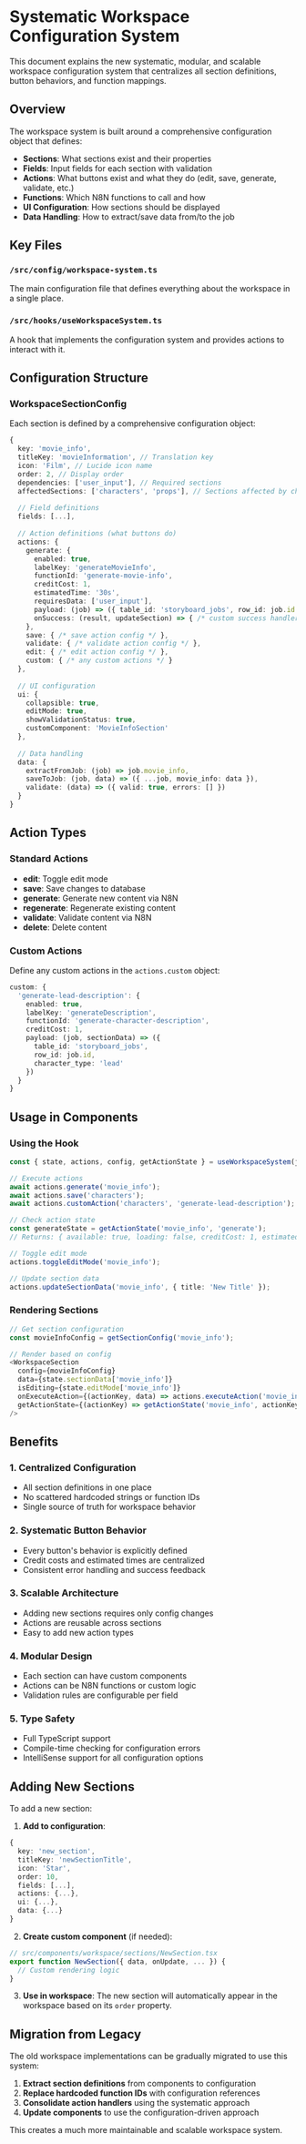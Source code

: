 # Systematic Workspace Configuration System

This document explains the new systematic, modular, and scalable workspace configuration system that centralizes all section definitions, button behaviors, and function mappings.

## Overview

The workspace system is built around a comprehensive configuration object that defines:
- **Sections**: What sections exist and their properties
- **Fields**: Input fields for each section with validation
- **Actions**: What buttons exist and what they do (edit, save, generate, validate, etc.)
- **Functions**: Which N8N functions to call and how
- **UI Configuration**: How sections should be displayed
- **Data Handling**: How to extract/save data from/to the job

## Key Files

### `/src/config/workspace-system.ts`
The main configuration file that defines everything about the workspace in a single place.

### `/src/hooks/useWorkspaceSystem.ts`  
A hook that implements the configuration system and provides actions to interact with it.

## Configuration Structure

### WorkspaceSectionConfig
Each section is defined by a comprehensive configuration object:

```typescript
{
  key: 'movie_info',
  titleKey: 'movieInformation', // Translation key
  icon: 'Film', // Lucide icon name
  order: 2, // Display order
  dependencies: ['user_input'], // Required sections
  affectedSections: ['characters', 'props'], // Sections affected by changes
  
  // Field definitions
  fields: [...],
  
  // Action definitions (what buttons do)
  actions: {
    generate: {
      enabled: true,
      labelKey: 'generateMovieInfo',
      functionId: 'generate-movie-info',
      creditCost: 1,
      estimatedTime: '30s',
      requiresData: ['user_input'],
      payload: (job) => ({ table_id: 'storyboard_jobs', row_id: job.id }),
      onSuccess: (result, updateSection) => { /* custom success handler */ }
    },
    save: { /* save action config */ },
    validate: { /* validate action config */ },
    edit: { /* edit action config */ },
    custom: { /* any custom actions */ }
  },
  
  // UI configuration
  ui: {
    collapsible: true,
    editMode: true,
    showValidationStatus: true,
    customComponent: 'MovieInfoSection'
  },
  
  // Data handling
  data: {
    extractFromJob: (job) => job.movie_info,
    saveToJob: (job, data) => ({ ...job, movie_info: data }),
    validate: (data) => ({ valid: true, errors: [] })
  }
}
```

## Action Types

### Standard Actions
- **edit**: Toggle edit mode
- **save**: Save changes to database
- **generate**: Generate new content via N8N
- **regenerate**: Regenerate existing content
- **validate**: Validate content via N8N
- **delete**: Delete content

### Custom Actions
Define any custom actions in the `actions.custom` object:

```typescript
custom: {
  'generate-lead-description': {
    enabled: true,
    labelKey: 'generateDescription',
    functionId: 'generate-character-description',
    creditCost: 1,
    payload: (job, sectionData) => ({ 
      table_id: 'storyboard_jobs', 
      row_id: job.id, 
      character_type: 'lead' 
    })
  }
}
```

## Usage in Components

### Using the Hook

```typescript
const { state, actions, config, getActionState } = useWorkspaceSystem(jobId);

// Execute actions
await actions.generate('movie_info');
await actions.save('characters');
await actions.customAction('characters', 'generate-lead-description');

// Check action state
const generateState = getActionState('movie_info', 'generate');
// Returns: { available: true, loading: false, creditCost: 1, estimatedTime: '30s' }

// Toggle edit mode
actions.toggleEditMode('movie_info');

// Update section data
actions.updateSectionData('movie_info', { title: 'New Title' });
```

### Rendering Sections

```typescript
// Get section configuration
const movieInfoConfig = getSectionConfig('movie_info');

// Render based on config
<WorkspaceSection
  config={movieInfoConfig}
  data={state.sectionData['movie_info']}
  isEditing={state.editMode['movie_info']}
  onExecuteAction={(actionKey, data) => actions.executeAction('movie_info', actionKey, data)}
  getActionState={(actionKey) => getActionState('movie_info', actionKey)}
/>
```

## Benefits

### 1. **Centralized Configuration**
- All section definitions in one place
- No scattered hardcoded strings or function IDs
- Single source of truth for workspace behavior

### 2. **Systematic Button Behavior**
- Every button's behavior is explicitly defined
- Credit costs and estimated times are centralized
- Consistent error handling and success feedback

### 3. **Scalable Architecture**
- Adding new sections requires only config changes
- Actions are reusable across sections
- Easy to add new action types

### 4. **Modular Design**
- Each section can have custom components
- Actions can be N8N functions or custom logic
- Validation rules are configurable per field

### 5. **Type Safety**
- Full TypeScript support
- Compile-time checking for configuration errors
- IntelliSense support for all configuration options

## Adding New Sections

To add a new section:

1. **Add to configuration**:
```typescript
{
  key: 'new_section',
  titleKey: 'newSectionTitle',
  icon: 'Star',
  order: 10,
  fields: [...],
  actions: {...},
  ui: {...},
  data: {...}
}
```

2. **Create custom component** (if needed):
```typescript
// src/components/workspace/sections/NewSection.tsx
export function NewSection({ data, onUpdate, ... }) {
  // Custom rendering logic
}
```

3. **Use in workspace**:
The new section will automatically appear in the workspace based on its `order` property.

## Migration from Legacy

The old workspace implementations can be gradually migrated to use this system:

1. **Extract section definitions** from components to configuration
2. **Replace hardcoded function IDs** with configuration references  
3. **Consolidate action handlers** using the systematic approach
4. **Update components** to use the configuration-driven approach

This creates a much more maintainable and scalable workspace system.